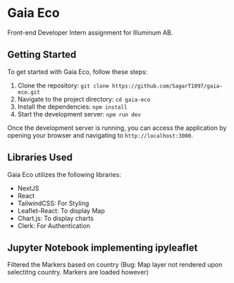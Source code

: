 # Gaia Eco

Front-end Developer Intern assignment for Illuminum AB.

## Getting Started

To get started with Gaia Eco, follow these steps:

1. Clone the repository: `git clone https://github.com/SagarT1097/gaia-eco.git`
2. Navigate to the project directory: `cd gaia-eco`
3. Install the dependencies: `npm install`
4. Start the development server: `npm run dev`

Once the development server is running, you can access the application by opening your browser and navigating to `http://localhost:3000`.

## Libraries Used

Gaia Eco utilizes the following libraries:

- NextJS
- React
- TailwindCSS: For Styling
- Leaflet-React: To display Map
- Chart.js: To display charts
- Clerk: For Authentication


## Jupyter Notebook implementing ipyleaflet 
Filtered the Markers based on country (Bug: Map layer not rendered upon selectitng country. Markers are loaded however)
